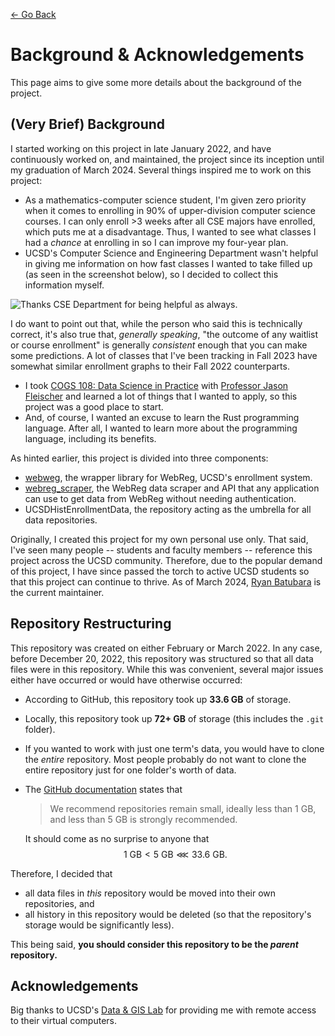[← Go Back](https://github.com/ewang2002/UCSDHistEnrollData)

# Background & Acknowledgements
This page aims to give some more details about the background of the project.

## (Very Brief) Background
I started working on this project in late January 2022, and have continuously worked on, and maintained, the project since its inception until my graduation of March 2024. Several things inspired me to work on this project:
- As a mathematics-computer science student, I'm given zero priority when it comes to enrolling in 90% of upper-division computer science courses. I can only enroll >3 weeks after all CSE majors have enrolled, which puts me at a disadvantage. Thus, I wanted to see what classes I had a *chance* at enrolling in so I can improve my four-year plan.
- UCSD's Computer Science and Engineering Department wasn't helpful in giving me information on how fast classes I wanted to take filled up (as seen in the screenshot below), so I decided to collect this information myself.
<img src="https://github.com/ewang2002/UCSDHistEnrollData/blob/master/misc/assets/thanks_cse.png?raw=true"  alt="Thanks CSE Department for being helpful as always."/>

  I do want to point out that, while the person who said this is technically correct, it's also true that, _generally speaking_, "the outcome of any waitlist or course enrollment" is generally _consistent_ enough that you can make some predictions. A lot of classes that I've been tracking in Fall 2023 have somewhat similar enrollment graphs to their Fall 2022 counterparts. 

- I took [COGS 108: Data Science in Practice](https://github.com/COGS108) with [Professor Jason Fleischer](https://jgfleischer.com/) and learned a lot of things that I wanted to apply, so this project was a good place to start.
- And, of course, I wanted an excuse to learn the Rust programming language. After all, I wanted to learn more about the programming language, including its benefits. 

As hinted earlier, this project is divided into three components:
- [webweg](https://github.com/ewang2002/webweg), the wrapper library for WebReg, UCSD's enrollment system.
- [webreg_scraper](https://github.com/ewang2002/webreg_scraper), the WebReg data scraper and API that any application can use to get data from WebReg without needing authentication. 
- UCSDHistEnrollmentData, the repository acting as the umbrella for all data repositories. 

Originally, I created this project for my own personal use only. That said, I've seen many people -- students and faculty members -- reference this project across the UCSD community. Therefore, due to the popular demand of this project, I have since passed the torch to active UCSD students so that this project can continue to thrive. As of March 2024, [Ryan Batubara](https://github.com/rybplayer) is the current maintainer.

## Repository Restructuring
This repository was created on either February or March 2022. In any case, before December 20, 2022, this repository was structured so that all data files were in this repository. While this was convenient, several major issues either have occurred or would have otherwise occurred:
- According to GitHub, this repository took up **33.6 GB** of storage. 
- Locally, this repository took up **72+ GB** of storage (this includes the `.git` folder).
- If you wanted to work with just one term's data, you would have to clone the _entire_ repository. Most people probably do not want to clone the entire repository just for one folder's worth of data.
- The [GitHub documentation](https://docs.github.com/en/repositories/working-with-files/managing-large-files/about-large-files-on-github#repository-size-limits) states that 
  > We recommend repositories remain small, ideally less than 1 GB, and less than 5 GB is strongly recommended.
  
  It should come as no surprise to anyone that $$1 \text{ GB} < 5 \text{ GB} \lll 33.6 \text{ GB}.$$

Therefore, I decided that
- all data files in _this_ repository would be moved into their own repositories, and
- all history in this repository would be deleted (so that the repository's storage would be significantly less).

This being said, **you should consider this repository to be the _parent_ repository.**


## Acknowledgements
Big thanks to UCSD's [Data & GIS Lab](https://library.ucsd.edu/computing-and-technology/data-and-gis-lab/index.html) for providing me with remote access to their virtual computers.